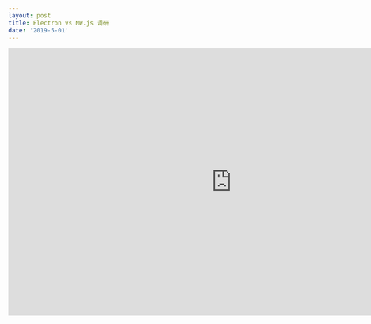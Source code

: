 ```yaml
---
layout: post
title: Electron vs NW.js 调研
date: '2019-5-01'
---
```



<iframe src="http://www.xmind.net/embed/8HBx" width="900px" height="540px" frameborder="0" scrolling="no"></iframe>


